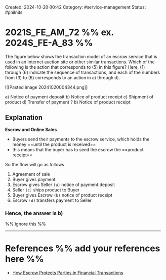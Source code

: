 Created: 2024-10-20 00:42
Category: #service-management
Status: #philnits



# 2021S_FE_AM_72 %% ex. 2024S_FE-A_83 %%

The figure below shows the transaction model of an escrow service that is used in an Internet auction site or other similar transactions. Which of the following is the action that corresponds to (5) in this figure? Here, (1) through (6) indicate the sequence of transactions, and each of the numbers from (3) to (6) corresponds to an action in a) through d).

![[Pasted image 20241020004344.png]]

a) Notice of payment deposit
b) Notice of product receipt
c) Shipment of product
d) Transfer of payment
?
b) Notice of product receipt

## Explanation
**Escrow and Online Sales**
- Buyers send their payments to the escrow service, which holds the money ==until the product is received==
- this means that the buyer has to send the escrow the ==product receipt==

So the flow will go as follows
1) Agreement of sale
2) Buyer gives payment
3) Escrow gives Seller `(a)` notice of payment deposit
4) Seller `(c)` ships product to Buyer
5) Buyer gives  Escrow `(b)` notice of product receipt
6) Escrow `(d)` transfers payment to Seller

### Hence, the answer is b)

%% ignore this %%

---









# References %% add your references here %%
- [How Escrow Protects Parties in Financial Transactions](https://www.investopedia.com/terms/e/escrow.asp#:~:text=Escrow%20and%20Online%20Sales&text=Buyers%20send%20their%20payments%20to,such%20as%20jewelry%20or%20art.)